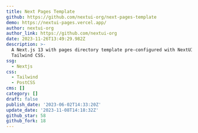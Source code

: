 ```yaml
---
title: Next Pages Template
github: https://github.com/nextui-org/next-pages-template
demo: https://nextui-pages.vercel.app/
author: nextui-org
author_link: https://github.com/nextui-org
date: 2023-11-26T13:49:29.982Z
description: >-
  A Next.js 13 with pages directory template pre-configured with NextUI (v2) and
  Tailwind CSS.
ssg:
  - Nextjs
css:
  - Tailwind
  - PostCSS
cms: []
category: []
draft: false
publish_date: '2023-06-02T14:33:20Z'
update_date: '2023-11-08T14:18:32Z'
github_star: 58
github_fork: 18
---
```

